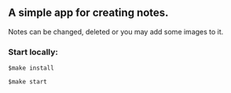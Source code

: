 ## A simple app for creating notes.
Notes can be changed, deleted or you may add some images to it.

### Start locally:
`$make install`

`$make start`
